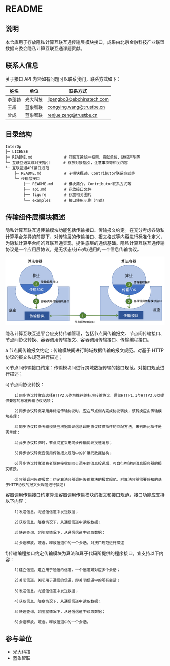 # README

## 说明

本仓库用于存放隐私计算互联互通传输层模块接口，成果由北京金融科技产业联盟数据专委会隐私计算互联互通课题贡献。

## 联系人信息

关于接口 API 内容如有问题可以联系我们，联系方式如下：

| 姓名   | 单位     | 联系方式                                                  |
| ------ | -------- | --------------------------------------------------------- |
| 李蓬勃 | 光大科技 | lipengbo3@ebchinatech.com |
| 王超   | 蓝象智联 | congying.wang@trustbe.cn   |
| 曾成   | 蓝象智联 | renjue.zeng@trustbe.cn       |

## 目录结构

```
InterOp
├─ LICENSE
├─ README.md              # 互联互通统一框架，贡献单位，版权声明等                  
└─ 互联互通集成对接指引      # 存放对接指引，注意事项等相关内容
└─ 互联互通API接口规范
    ├─ README.md          # 子模块概述，Contributor联系方式等  
    └─ 传输层接口
        ├── README.md     # 模块简介，Contributor联系方式等                     
        ├── api.md        # 存放接口文件
        ├── figure        # 存放相关图片
        └── examples      # 接口使用示例（可选）
```

## 传输组件层模块概述

隐私计算互联互通传输模块功能包括传输接口、传输报文约定。在充分考虑各隐私计算平台差异的前提下，对传输层的传输接口、报文格式等内容进行标准化定义，为隐私计算平台间的互联互通实现，提供底层的通信基础。隐私计算互联互通传输协议是一个应用层协议，是无状态/分布式/通用的一个信息传输协议。

<div align="center">
    <img src="./figure/传输层架构.png">
</div>

隐私计算互联互通平台应支持传输管理，包括节点间传输报文、节点间传输接口、节点间协议转换、容器调用传输报文、容器调用传输接口、传输编程接口。

a 节点间传输报文约定：传输模块间进行跨域数据传输的报文规范。对基于 HTTP 协议的报文头规范进行描述；

b)节点间传输接口约定：传输模块间进行跨域数据传输的接口规范。对接口规范进行描述；

c)节点间协议转换：

```
    1)同步协议转换宜选择HTTP2.0作为推荐的标准传输协议，保留HTTP1.1与HTTP3.0以提供兼容的标准传输协议选项；

    2)同步协议转换采用非标准传输协议时，应在节点侧内完成协议转换，该转换应由传输模块处理；

    3)同步协议转换传输模块应根据协议信息调用协议转换插件的匹配方法，来判断此插件是否生效；

    4)异步协议转换时，节点间宜采用同步传输协议投递消息；

    5)异步协议转换宜使用传输报文规范中的扩展元数据结构；

    6)异步协议转换消费者端在接收到同步调用的消息投递后，可自行构建到消息服务器的报文转换。

    d)容器调用传输报文：约定算法容器调用传输模块的报文规范。对算法容器需要感知的基于HTTP协议的报文头规范进行描述)
```

容器调用传输接口约定算法容器调用传输模块的报文和接口规范，接口功能应支持以下内容：

```
    1)发送信息，向通信信道中发送数据；

    2)获取信息，阻塞情况下，从通信信道中读取数据；

    3)快速查询，非阻塞情况下，从通信信道中读取数据；

    4)会话释放，可选，释放信道中的一个会话。对接口规范进行描述
```

f)传输编程接口约定传输模块为算法和算子代码所提供的程序接口，宜支持以下内容：

```
    1)建立信道，建立用于通信的信道，一个信道可对应多个会话；

    2)关闭信道，关闭用于通信的信道，即关闭信道中的所有会话；

    3)发送信息，向通信信道中发送数据；

    4)获取信息，阻塞情况下，从通信信道中读取数据；

    5)快速查询，非阻塞情况下，从通信信道中读取数据；

    6)会话释放，可选，释放信道中的一个会话。
```

## 参与单位

- 光大科技
- 蓝象智联
